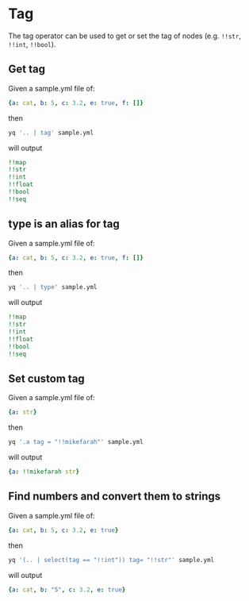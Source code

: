 # Tag

The tag operator can be used to get or set the tag of nodes (e.g. `!!str`, `!!int`, `!!bool`).

## Get tag
Given a sample.yml file of:
```yaml
{a: cat, b: 5, c: 3.2, e: true, f: []}
```
then
```bash
yq '.. | tag' sample.yml
```
will output
```yaml
!!map
!!str
!!int
!!float
!!bool
!!seq
```

## type is an alias for tag
Given a sample.yml file of:
```yaml
{a: cat, b: 5, c: 3.2, e: true, f: []}
```
then
```bash
yq '.. | type' sample.yml
```
will output
```yaml
!!map
!!str
!!int
!!float
!!bool
!!seq
```

## Set custom tag
Given a sample.yml file of:
```yaml
{a: str}
```
then
```bash
yq '.a tag = "!!mikefarah"' sample.yml
```
will output
```yaml
{a: !!mikefarah str}
```

## Find numbers and convert them to strings
Given a sample.yml file of:
```yaml
{a: cat, b: 5, c: 3.2, e: true}
```
then
```bash
yq '(.. | select(tag == "!!int")) tag= "!!str"' sample.yml
```
will output
```yaml
{a: cat, b: "5", c: 3.2, e: true}
```

